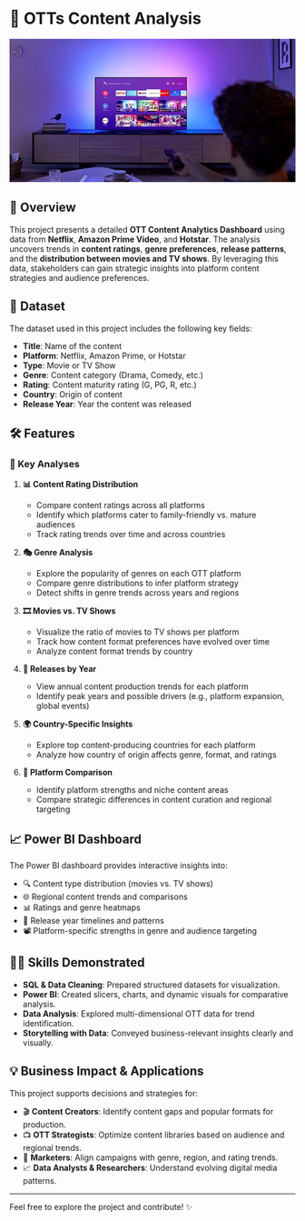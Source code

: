 # 🎥 OTTs Content Analysis
![ott_logo](https://github.com/saicharannetha/OTTs-Content-Analysis-/blob/main/rating.jpg)


## 🚀 Overview

This project presents a detailed **OTT Content Analytics Dashboard** using data from **Netflix**, **Amazon Prime Video**, and **Hotstar**. The analysis uncovers trends in **content ratings**, **genre preferences**, **release patterns**, and the **distribution between movies and TV shows**. By leveraging this data, stakeholders can gain strategic insights into platform content strategies and audience preferences.

## 📅 Dataset

The dataset used in this project includes the following key fields:

- **Title**: Name of the content
- **Platform**: Netflix, Amazon Prime, or Hotstar
- **Type**: Movie or TV Show
- **Genre**: Content category (Drama, Comedy, etc.)
- **Rating**: Content maturity rating (G, PG, R, etc.)
- **Country**: Origin of content
- **Release Year**: Year the content was released

## 🛠 Features

### 🧠 Key Analyses

1. **📊 Content Rating Distribution**
   - Compare content ratings across all platforms
   - Identify which platforms cater to family-friendly vs. mature audiences
   - Track rating trends over time and across countries

2. **🎭 Genre Analysis**
   - Explore the popularity of genres on each OTT platform
   - Compare genre distributions to infer platform strategy
   - Detect shifts in genre trends across years and regions

3. **🎞️ Movies vs. TV Shows**
   - Visualize the ratio of movies to TV shows per platform
   - Track how content format preferences have evolved over time
   - Analyze content format trends by country

4. **📆 Releases by Year**
   - View annual content production trends for each platform
   - Identify peak years and possible drivers (e.g., platform expansion, global events)

5. **🌍 Country-Specific Insights**
   - Explore top content-producing countries for each platform
   - Analyze how country of origin affects genre, format, and ratings

6. **📌 Platform Comparison**
   - Identify platform strengths and niche content areas
   - Compare strategic differences in content curation and regional targeting

## 📈 Power BI Dashboard

The Power BI dashboard provides interactive insights into:

- 🔍 Content type distribution (movies vs. TV shows)
- 🌐 Regional content trends and comparisons
- 📊 Ratings and genre heatmaps
- 📅 Release year timelines and patterns
- 📽️ Platform-specific strengths in genre and audience targeting

## 🧑‍💻 Skills Demonstrated

- **SQL & Data Cleaning**: Prepared structured datasets for visualization.
- **Power BI**: Created slicers, charts, and dynamic visuals for comparative analysis.
- **Data Analysis**: Explored multi-dimensional OTT data for trend identification.
- **Storytelling with Data**: Conveyed business-relevant insights clearly and visually.

## 💡 Business Impact & Applications

This project supports decisions and strategies for:

- 🎬 **Content Creators**: Identify content gaps and popular formats for production.
- 📺 **OTT Strategists**: Optimize content libraries based on audience and regional trends.
- 📣 **Marketers**: Align campaigns with genre, region, and rating trends.
- 📈 **Data Analysts & Researchers**: Understand evolving digital media patterns.

---

Feel free to explore the project and contribute! ✨
